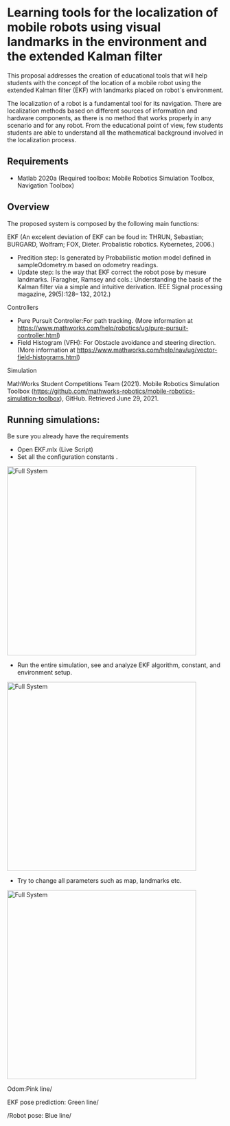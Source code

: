# Learning tools for the localization of mobile robots using visual landmarks in the environment and the extended Kalman filter

This proposal addresses the creation of educational tools that will help students with the concept of the location of a mobile robot using the extended Kalman filter (EKF) with landmarks placed on robot´s environment.


The localization of a robot is a fundamental tool for its navigation. There are localization methods based on different sources of information and hardware components, as there is no method that works properly in any scenario and for any robot. From the educational point of view, few students students are able to understand all the mathematical background involved in the localization process.



## Requirements
* Matlab 2020a (Required toolbox: Mobile Robotics Simulation Toolbox, Navigation Toolbox)

## Overview 

The proposed system is composed by the following main functions:

EKF (An excelent deviation of EKF can be foud in: THRUN, Sebastian; BURGARD, Wolfram; FOX, Dieter. Probalistic robotics. Kybernetes, 2006.)
* Predition step: Is generated by Probabilistic motion model defined in sampleOdometry.m  based on odometry readings.
* Update step: Is the way that EKF correct the robot pose by mesure landmarks.  (Faragher, Ramsey and cols.: Understanding the basis of the Kalman filter via a
simple and intuitive derivation. IEEE Signal processing magazine, 29(5):128–
132, 2012.)

Controllers

* Pure Pursuit Controller:For path tracking. (More information at https://www.mathworks.com/help/robotics/ug/pure-pursuit-controller.html)
* Field Histogram (VFH): For Obstacle avoidance and steering direction. (More information at https://www.mathworks.com/help/nav/ug/vector-field-histograms.html)

Simulation

MathWorks Student Competitions Team (2021). Mobile Robotics Simulation Toolbox (https://github.com/mathworks-robotics/mobile-robotics-simulation-toolbox), GitHub. Retrieved June 29, 2021.



## Running simulations:

Be sure you already have the requirements

* Open EKF.mlx  (Live Script)
* Set all the configuration constants .

<img src="https://raw.githubusercontent.com/dieg4231/MRS_EKF_MatLab/main/img/EKF_gui.png" alt="Full System" width="440"/>

* Run the entire simulation, see and analyze EKF algorithm, constant, and environment setup.

<img src="https://raw.githubusercontent.com/dieg4231/MRS_EKF_MatLab/main/img/EKF_execution.PNG" alt="Full System" width="440"/>

* Try to change  all  parameters such as map, landmarks etc.
 
<img src="https://raw.githubusercontent.com/dieg4231/MRS_EKF_MatLab/main/img/EKF_office.PNG" alt="Full System" width="440"/>

Odom:Pink line/

EKF pose prediction: Green line/

/Robot pose: Blue line/

